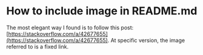 
# How to include image in README.md

The most elegant way I found is to follow this post: [https://stackoverflow.com/a/42677655](https://stackoverflow.com/a/42677655).
At specific version, the image referred to is a fixed link.


